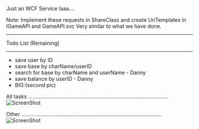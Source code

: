 Just an WCF Service laaa.... 

Note: Implement these requests in ShareClass and create UriTemplates in IGameAPI and GameAPI.svc
Very similar to what we have done.
*********************************************************************************************


Todo List (Remaining)
***************************
+ save user by ID
+ save base by charName/userID
+ search for base by charName and userName - Danny
+ save balance by userID - Danny
+ BIG:(second pic)


All tasks
..............................................................................................
![ScreenShot](http://s13.postimg.org/7gcnpdbvr/WP_000260.jpg)

Other
..............................................................................................
![ScreenShot](http://s13.postimg.org/l8mh79d9j/WP_000259.jpg)
